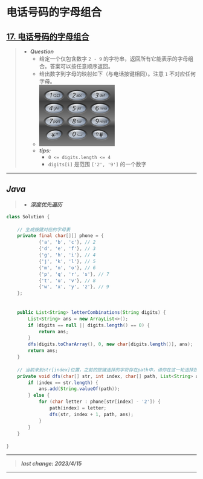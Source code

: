 # 电话号码的字母组合

## [17. 电话号码的字母组合](https://leetcode.cn/problems/letter-combinations-of-a-phone-number/)

> - ***Question***
>   - 给定一个仅包含数字 `2 - 9` 的字符串，返回所有它能表示的字母组合。答案可以按任意顺序返回。
>   - 给出数字到字母的映射如下（与电话按键相同）。注意 `1` 不对应任何字母。
>   - ![image](images/电话号码的字母组合.png)
>   - ***tips:***
>     - `0 <= digits.length <= 4`
>     - `digits[i]` 是范围 `['2', '9']` 的一个数字

---

## *Java*

> - ***深度优先遍历***

```java
class Solution {
    
    // 生成按键对应的字母表
    private final char[][] phone = {
            {'a', 'b', 'c'}, // 2
            {'d', 'e', 'f'}, // 3
            {'g', 'h', 'i'}, // 4
            {'j', 'k', 'l'}, // 5
            {'m', 'n', 'o'}, // 6
            {'p', 'q', 'r', 's'}, // 7
            {'t', 'u', 'v'}, // 8
            {'w', 'x', 'y', 'z'}, // 9
    };
    
    
    public List<String> letterCombinations(String digits) {
        List<String> ans = new ArrayList<>();
        if (digits == null || digits.length() == 0) {
            return ans;
        }
        dfs(digits.toCharArray(), 0, new char[digits.length()], ans);
        return ans;
    }
    
    // 当前来到str[index]位置，之前的按键选择的字符存在path中，请你在这一轮选择按键对应的一个字符，然后去按下一个按键
    private void dfs(char[] str, int index, char[] path, List<String> ans) {
        if (index == str.length) {
            ans.add(String.valueOf(path));
        } else {
            for (char letter : phone[str[index] - '2']) {
                path[index] = letter;
                dfs(str, index + 1, path, ans);
            }
        }
    }
    
}
```

---

> ***last change: 2023/4/15***

---
